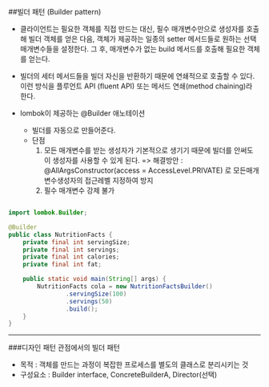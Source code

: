 ##빌더 패턴 (Builder pattern)

- 클라이언트는 필요한 객체를 직접 만드는 대신, 필수 매개변수만으로 생성자를 호출해 빌더 객체를 얻은 다음, 
  객체가 제공하는 일종의 setter 메서드들로 원하는 선택 매개변수들을 설정한다. 
  그 후, 매개변수가 없는 build 메서드를 호출해 필요한 객체를 얻는다.

- 빌더의 세터 메서드들을 빌더 자신을 반환하기 때문에 연쇄적으로 호출할 수 있다. 
  이런 방식을 플루언트 API (fluent API) 또는 메서드 연쇄(method chaining)라 한다.

- lombok이 제공하는 @Builder 애노테이션
  - 빌더를 자동으로 만들어준다.
  - 단점
    1) 모든 매개변수를 받는 생성자가 기본적으로 생기기 때문에 빌더를 안써도 이 생성자를 사용할 수 있게 된다.
      => 해결방안 : @AllArgsConstructor(access = AccessLevel.PRIVATE) 로 모든매개변수생성자의 접근레벨 지정하여 방지 
    2) 필수 매개변수 강제 불가 
      
```java

import lombok.Builder;

@Builder
public class NutritionFacts {
    private final int servingSize;
    private final int servings;
    private final int calories;
    private final int fat;

    public static void main(String[] args) {
        NutritionFacts cola = new NutritionFactsBuilder()
                .servingSize(100)
                .servings(50)
                .build();
    }
}

```

--------------------------------------------------------------------------------------

###디자인 패턴 관점에서의 빌더 패턴

- 목적 : 객체를 만드는 과정이 복잡한 프로세스를 별도의 클래스로 분리시키는 것 
- 구성요소 : Builder interface, ConcreteBuilderA, Director(선택)